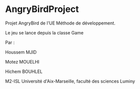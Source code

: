 # AngryBirdProject

Projet AngryBird de l'UE Méthode de développement.

Le jeu se lance depuis la classe Game

Par :

Houssem MJID

Motez MOUELHI

Hichem BOUHLEL

M2-ISL Université d'Aix-Marseille, faculté des sciences Luminy
